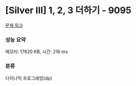 # [Silver III] 1, 2, 3 더하기 - 9095 

[문제 링크](https://www.acmicpc.net/problem/9095) 

### 성능 요약

메모리: 17620 KB, 시간: 216 ms

### 분류

다이나믹 프로그래밍(dp)

